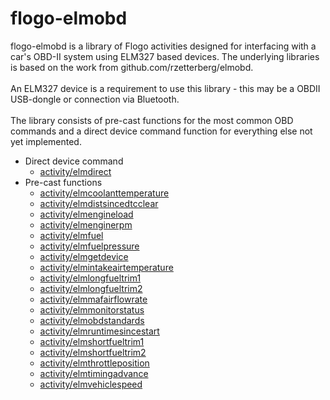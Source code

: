 # flogo-elmobd
flogo-elmobd is a library of Flogo activities designed for interfacing with a car's OBD-II system using ELM327 based devices.  The underlying libraries is based on the work from github.com/rzetterberg/elmobd.<br>
<br>
An ELM327 device is a requirement to use this library - this may be a OBDII USB-dongle or connection via Bluetooth.<br>
<br>
The library consists of pre-cast functions for the most common OBD commands and a direct device command function for everything else not yet implemented.
<br>
* Direct device command
  * [activity/elmdirect](activity/elmdirect/README.md)
* Pre-cast functions
  * [activity/elmcoolanttemperature](activity/elmcoolanttemperature/README.md)
  * [activity/elmdistsincedtcclear](github.com/wkarasz/flogo-elmobd/activity/elmdistsincedtcclear)
  * [activity/elmengineload](github.com/wkarasz/flogo-elmobd/activity/elmengineload)
  * [activity/elmenginerpm](github.com/wkarasz/flogo-elmobd/activity/elmenginerpm)
  * [activity/elmfuel](github.com/wkarasz/flogo-elmobd/activity/elmfuel)
  * [activity/elmfuelpressure](github.com/wkarasz/flogo-elmobd/activity/elmfuelpressure)
  * [activity/elmgetdevice](github.com/wkarasz/flogo-elmobd/activity/elmgetdevice)
  * [activity/elmintakeairtemperature](github.com/wkarasz/flogo-elmobd/activity/elmintakeairtemperature)
  * [activity/elmlongfueltrim1](github.com/wkarasz/flogo-elmobd/activity/elmlongfueltrim1)
  * [activity/elmlongfueltrim2](github.com/wkarasz/flogo-elmobd/activity/elmlongfueltrim2)
  * [activity/elmmafairflowrate](github.com/wkarasz/flogo-elmobd/activity/elmmafairflowrate)
  * [activity/elmmonitorstatus](github.com/wkarasz/flogo-elmobd/activity/elmmonitorstatus)
  * [activity/elmobdstandards](github.com/wkarasz/flogo-elmobd/activity/elmobdstandards)
  * [activity/elmruntimesincestart](github.com/wkarasz/flogo-elmobd/activity/elmruntimesincestart)
  * [activity/elmshortfueltrim1](github.com/wkarasz/flogo-elmobd/activity/elmshortfueltrim1)
  * [activity/elmshortfueltrim2](github.com/wkarasz/flogo-elmobd/activity/elmshortfueltrim2)
  * [activity/elmthrottleposition](github.com/wkarasz/flogo-elmobd/activity/elmthrottleposition)
  * [activity/elmtimingadvance](github.com/wkarasz/flogo-elmobd/activity/elmtimingadvance)
  * [activity/elmvehiclespeed](github.com/wkarasz/flogo-elmobd/activity/elmvehiclespeed)
